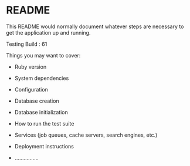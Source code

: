 # README

This README would normally document whatever steps are necessary to get the
application up and running.

Testing Build : 61

Things you may want to cover:

* Ruby version

* System dependencies

* Configuration

* Database creation

* Database initialization

* How to run the test suite

* Services (job queues, cache servers, search engines, etc.)

* Deployment instructions

* ................
